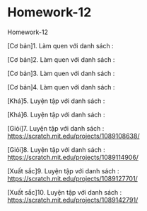 # Homework-12
Homework-12

[Cơ bản]1. Làm quen với danh sách : 

[Cơ bản]2. Làm quen với danh sách : 

[Cơ bản]3. Làm quen với danh sách : 

[Cơ bản]4. Làm quen với danh sách : 

[Khá]5. Luyện tập với danh sách : 

[Khá]6. Luyện tập với danh sách : 

[Giỏi]7. Luyện tập với danh sách : https://scratch.mit.edu/projects/1089108638/

[Giỏi]8. Luyện tập với danh sách : https://scratch.mit.edu/projects/1089114906/

[Xuất sắc]9. Luyện tập với danh sách : https://scratch.mit.edu/projects/1089127701/

[Xuất sắc]10. Luyện tập với danh sách : https://scratch.mit.edu/projects/1089142791/
